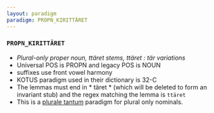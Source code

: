 ```yaml
---
layout: paradigm
paradigm: PROPN_KIRITTÄRET
---
```

### ` PROPN_KIRITTÄRET `

* _Plural-only proper noun, ttäret stems, ttäret : tär variations_
* Universal POS is PROPN and legacy POS is NOUN
* suffixes use front vowel harmony
* KOTUS paradigm used in their dictionary is 32-C
* The lemmas must end in * täret * (which will be deleted to form an invariant stub) and the regex matching the lemma is ` ttäret `
* This is a [plurale tantum](https://en.wikipedia.org/wiki/Plurale_tantum) paradigm for plural only nominals.
